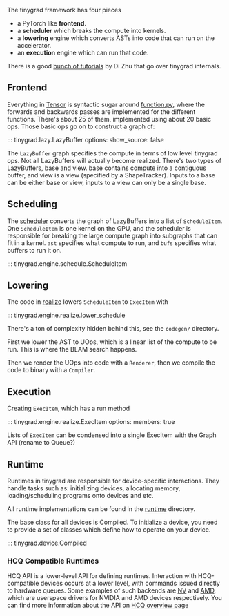 The tinygrad framework has four pieces

* a PyTorch like <b>frontend</b>.
* a <b>scheduler</b> which breaks the compute into kernels.
* a <b>lowering</b> engine which converts ASTs into code that can run on the accelerator.
* an <b>execution</b> engine which can run that code.

There is a good [bunch of tutorials](https://mesozoic-egg.github.io/tinygrad-notes/) by Di Zhu that go over tinygrad internals.

## Frontend

Everything in [Tensor](tensor/index.md) is syntactic sugar around [function.py](function.md), where the forwards and backwards passes are implemented for the different functions. There's about 25 of them, implemented using about 20 basic ops. Those basic ops go on to construct a graph of:

::: tinygrad.lazy.LazyBuffer
    options:
        show_source: false

The `LazyBuffer` graph specifies the compute in terms of low level tinygrad ops. Not all LazyBuffers will actually become realized. There's two types of LazyBuffers, base and view. base contains compute into a contiguous buffer, and view is a view (specified by a ShapeTracker). Inputs to a base can be either base or view, inputs to a view can only be a single base.

## Scheduling

The [scheduler](https://github.com/tinygrad/tinygrad/tree/master/tinygrad/engine/schedule.py) converts the graph of LazyBuffers into a list of `ScheduleItem`. One `ScheduleItem` is one kernel on the GPU, and the scheduler is responsible for breaking the large compute graph into subgraphs that can fit in a kernel. `ast` specifies what compute to run, and `bufs` specifies what buffers to run it on.

::: tinygrad.engine.schedule.ScheduleItem

## Lowering

The code in [realize](https://github.com/tinygrad/tinygrad/tree/master/tinygrad/engine/realize.py) lowers `ScheduleItem` to `ExecItem` with

::: tinygrad.engine.realize.lower_schedule

There's a ton of complexity hidden behind this, see the `codegen/` directory.

First we lower the AST to UOps, which is a linear list of the compute to be run. This is where the BEAM search happens.

Then we render the UOps into code with a `Renderer`, then we compile the code to binary with a `Compiler`.

## Execution

Creating `ExecItem`, which has a run method

::: tinygrad.engine.realize.ExecItem
    options:
        members: true

Lists of `ExecItem` can be condensed into a single ExecItem with the Graph API (rename to Queue?)

## Runtime

Runtimes in tinygrad are responsible for device-specific interactions. They handle tasks such as: initializing devices, allocating memory, loading/scheduling programs onto devices and etc.

All runtime implementations can be found in the [runtime](https://github.com/tinygrad/tinygrad/tree/master/tinygrad/runtime) directory.

The base class for all devices is Compiled. To initialize a device, you need to provide a set of classes which define how to operate on your device.

::: tinygrad.device.Compiled

### HCQ Compatible Runtimes

HCQ API is a lower-level API for defining runtimes. Interaction with HCQ-compatible devices occurs at a lower level, with commands issued directly to hardware queues. Some examples of such backends are [NV](https://github.com/tinygrad/tinygrad/tree/master/tinygrad/runtime/ops_nv.py) and [AMD](https://github.com/tinygrad/tinygrad/tree/master/tinygrad/runtime/ops_amd.py), which are userspace drivers for NVIDIA and AMD devices respectively. You can find more information about the API on [HCQ overview page](runtime/hcq.md)
